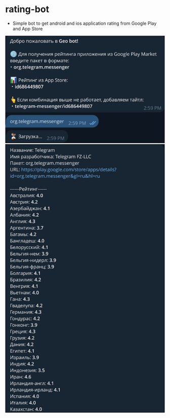 # rating-bot
* Simple bot to get android and ios application rating from Google Play and App Store

![screenshot_1](images/1.png)
![screenshot_2](images/2.png)